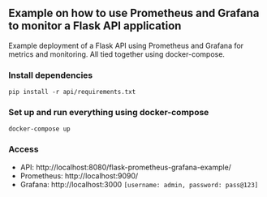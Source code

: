 ## Example on how to use Prometheus and Grafana to monitor a Flask API application

Example deployment of a Flask API using Prometheus and Grafana for metrics and monitoring. All tied together using docker-compose.

### Install dependencies

```
pip install -r api/requirements.txt
```

### Set up and run everything using docker-compose

```
docker-compose up
```

### Access

* API: http://localhost:8080/flask-prometheus-grafana-example/
* Prometheus: http://localhost:9090/
* Grafana: http://localhost:3000 `[username: admin, password: pass@123]`
